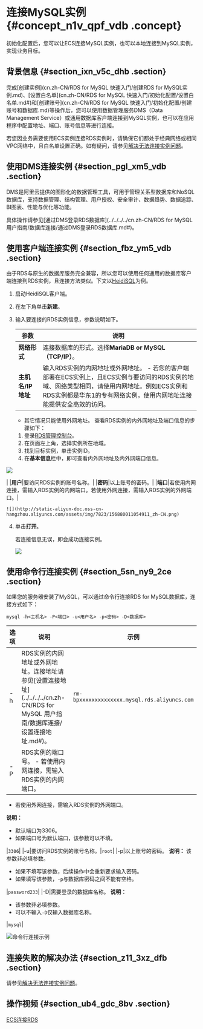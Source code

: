 # 连接MySQL实例 {#concept_n1v_qpf_vdb .concept}

初始化配置后，您可以让ECS连接MySQL实例，也可以本地连接到MySQL实例，实现业务目标。

## 背景信息 {#section_ixn_v5c_dhb .section}

完成[创建实例](cn.zh-CN/RDS for MySQL 快速入门/创建RDS for MySQL实例.md)、[设置白名单](cn.zh-CN/RDS for MySQL 快速入门/初始化配置/设置白名单.md#)和[创建账号](cn.zh-CN/RDS for MySQL 快速入门/初始化配置/创建账号和数据库.md)等操作后，您可以使用数据管理服务DMS（Data Management Service）或通用数据库客户端连接到MySQL实例，也可以在应用程序中配置地址、端口、账号信息等进行连接。

若您因业务需要使用ECS实例连接RDS实例时，请确保它们都处于经典网络或相同VPC网络中，且白名单设置正确。如有疑问，请参见[解决无法连接实例问题](../../../../cn.zh-CN/常见问题/如何连接__无法连接/解决无法连接实例问题.md#)。

## 使用DMS连接实例 {#section_pgl_xm5_vdb .section}

DMS是阿里云提供的图形化的数据管理工具，可用于管理关系型数据库和NoSQL数据库，支持数据管理、结构管理、用户授权、安全审计、数据趋势、数据追踪、BI图表、性能与优化等功能。

具体操作请参见[通过DMS登录RDS数据库](../../../../cn.zh-CN/RDS for MySQL 用户指南/数据库连接/通过DMS登录RDS数据库.md#)。

## 使用客户端连接实例 {#section_fbz_ym5_vdb .section}

由于RDS与原生的数据库服务完全兼容，所以您可以使用任何通用的数据库客户端连接到RDS实例，且连接方法类似。下文以[HeidiSQL](https://www.heidisql.com/)为例。

1.  启动HeidiSQL客户端。
2.  在左下角单击**新建**。
3.  输入要连接的RDS实例信息，参数说明如下。

    |参数|说明|
    |--|--|
    |**网络形式**|连接数据库的形式。选择**MariaDB or MySQL（TCP/IP）**。|
    |**主机名/IP地址**|输入RDS实例的内网地址或外网地址。     -   若您的客户端部署在ECS实例上，且ECS实例与要访问的RDS实例的地域、网络类型相同，请使用内网地址。例如ECS实例和RDS实例都是华东1的专有网络实例，使用内网地址连接能提供安全高效的访问。
    -   其它情况只能使用外网地址。
 查看RDS实例的内外网地址及端口信息的步骤如下：

    1.  登录[RDS管理控制台](https://rds.console.aliyun.com)。
    2.  在页面左上角，选择实例所在地域。
    3.  找到目标实例，单击实例ID。
    4.  在**基本信息**栏中，即可查看内外网地址及内外网端口信息。

![](http://static-aliyun-doc.oss-cn-hangzhou.aliyuncs.com/assets/img/7823/15688001102609_zh-CN.png)

 |
    |**用户**|要访问RDS实例的账号名称。|
    |**密码**|以上账号的密码。|
    |**端口**|若使用内网连接，需输入RDS实例的内网端口。若使用外网连接，需输入RDS实例的外网端口。|

    ![](http://static-aliyun-doc.oss-cn-hangzhou.aliyuncs.com/assets/img/7823/156880011054911_zh-CN.png)

4.  单击**打开**。

    若连接信息无误，即会成功连接实例。

    ![](http://static-aliyun-doc.oss-cn-hangzhou.aliyuncs.com/assets/img/7823/15688001102610_zh-CN.png)


## 使用命令行连接实例 {#section_5sn_ny9_2ce .section}

如果您的服务器安装了MySQL，可以通过命令行连接RDS for MySQL数据库，连接方式如下：

``` {#codeblock_nlp_l4x_t34}
mysql -h<主机名> -P<端口> -u<用户名> -p<密码> -D<数据库>
```

|选项|说明|示例|
|--|--|--|
|-h|RDS实例的内网地址或外网地址。连接地址请参见[设置连接地址](../../../../cn.zh-CN/RDS for MySQL 用户指南/数据库连接/设置连接地址.md#)。|`rm-bpxxxxxxxxxxxxxx.mysql.rds.aliyuncs.com`|
|-P|RDS实例的端口号。 -   若使用内网连接，需输入RDS实例的内网端口。
-   若使用外网连接，需输入RDS实例的外网端口。

 **说明：** 

-   默认端口为3306。
-   如果端口号为默认端口，该参数可以不填。

 |`3306`|
|-u|要访问RDS实例的账号名称。|`root`|
|-p|以上账号的密码。 **说明：** 该参数非必填参数。

-   如果不填写该参数，后续操作中会重新要求输入密码。
-   如果填写该参数，`-p`与数据库密码之间不能有空格。

 |`password233`|
|-D|需要登录的数据库名称。 **说明：** 

-   该参数非必填参数。
-   可以不输入`-D`仅输入数据库名称。

 |`mysql`|

![](images/52311_zh-CN.png "命令行连接示例")

## 连接失败的解决办法 {#section_z11_3xz_dfb .section}

请参见[解决无法连接实例问题](../../../../cn.zh-CN/常见问题/如何连接__无法连接/解决无法连接实例问题.md#)。

## 操作视频 {#section_ub4_gdc_8bv .section}

[ECS连接RDS](https://help.aliyun.com/video_detail/54680.html)

